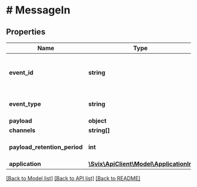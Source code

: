 # # MessageIn

## Properties

Name | Type | Description | Notes
------------ | ------------- | ------------- | -------------
**event_id** | **string** | Optional unique identifier for the message | [optional]
**event_type** | **string** | The event type&#39;s name |
**payload** | **object** |  |
**channels** | **string[]** |  | [optional]
**payload_retention_period** | **int** |  | [optional] [default to 90]
**application** | [**\Svix\ApiClient\Model\ApplicationIn**](ApplicationIn.md) |  | [optional]

[[Back to Model list]](../../README.md#models) [[Back to API list]](../../README.md#endpoints) [[Back to README]](../../README.md)
